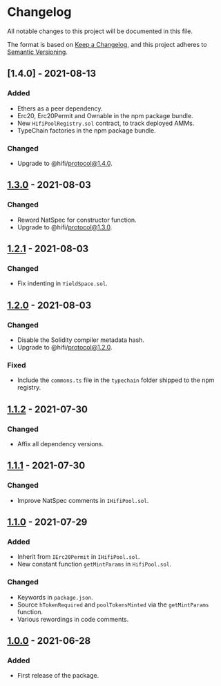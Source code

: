 # Changelog

All notable changes to this project will be documented in this file.

The format is based on [Keep a Changelog](https://keepachangelog.com/en/1.0.0/), and this project adheres to [Semantic Versioning](https://semver.org/spec/v2.0.0.html).

## [1.4.0] - 2021-08-13

### Added

- Ethers as a peer dependency.
- Erc20, Erc20Permit and Ownable in the npm package bundle.
- New `HifiPoolRegistry.sol` contract, to track deployed AMMs.
- TypeChain factories in the npm package bundle.

### Changed

- Upgrade to @hifi/protocol@1.4.0.

## [1.3.0] - 2021-08-03

### Changed

- Reword NatSpec for constructor function.
- Upgrade to @hifi/protocol@1.3.0.

## [1.2.1] - 2021-08-03

### Changed

- Fix indenting in `YieldSpace.sol`.

## [1.2.0] - 2021-08-03

### Changed

- Disable the Solidity compiler metadata hash.
- Upgrade to @hifi/protocol@1.2.0.

### Fixed

- Include the `commons.ts` file in the `typechain` folder shipped to the npm registry.

## [1.1.2] - 2021-07-30

### Changed

- Affix all dependency versions.

## [1.1.1] - 2021-07-30

### Changed

- Improve NatSpec comments in `IHifiPool.sol`.

## [1.1.0] - 2021-07-29

### Added

- Inherit from `IErc20Permit` in `IHifiPool.sol`.
- New constant function `getMintParams` in `HifiPool.sol`.

### Changed

- Keywords in `package.json`.
- Source `hTokenRequired` and `poolTokensMinted` via the `getMintParams` function.
- Various rewordings in code comments.

## [1.0.0] - 2021-06-28

### Added

- First release of the package.

[1.3.0]: https://github.com/hifi-finance/hifi/releases/tag/@hifi/amm@1.3.0
[1.2.1]: https://github.com/hifi-finance/hifi/releases/tag/@hifi/amm@1.2.1
[1.2.0]: https://github.com/hifi-finance/hifi/releases/tag/@hifi/amm@1.2.0
[1.1.2]: https://github.com/hifi-finance/hifi/releases/tag/@hifi/amm@1.1.2
[1.1.1]: https://github.com/hifi-finance/hifi/releases/tag/@hifi/amm@1.1.1
[1.1.0]: https://github.com/hifi-finance/hifi/releases/tag/@hifi/amm@1.1.0
[1.0.0]: https://github.com/hifi-finance/hifi/releases/tag/@hifi/amm@1.0.0

